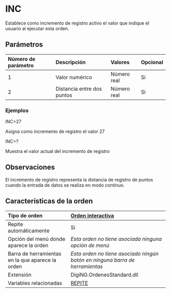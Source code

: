 # INC

Establece como incremento de registro activo el valor que indique el usuario al ejecutar esta orden.

## Parámetros

| Número de parámetro | Descripción | Valores | Opcional |
| :--- | :--- | :--- | :--- |
| 1 | Valor numérico | Número real | Si |
| 2 | Distancia entre dos puntos | Número real | Si |

### Ejemplos

INC=27

Asigna como incremento de registro el valor 27

INC=?

Muestra el valor actual del incremento de registro

## Observaciones

El incremento de registro representa la distancia de registro de puntos cuando la entrada de datos se realiza en modo contínuo.

## Características de la orden

| Tipo de orden | [Orden interactiva](inc.md) |
| :--- | :--- |
| Repite automáticamente | Si |
| Opción del menú donde aparece la orden | _Esta orden no tiene asociada ninguna opción de menú_ |
| Barra de herramientas en la que aparece la orden | _Esta orden no tiene asociado ningún botón en ninguna barra de herramientas_ |
| Extensión | DigiNG.OrdenesStandard.dll |
| Variables relacionadas | [REPITE](/digi3d-net/referencia/ventana-de-dibujo/variables/r/repite.md) |

